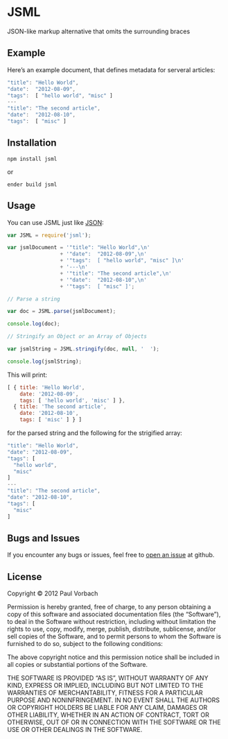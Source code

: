 JSML
====

JSON-like markup alternative that omits the surrounding braces

Example
-------

Here’s an example document, that defines metadata for serveral articles:

``` javascript
"title": "Hello World",
"date":  "2012-08-09",
"tags":  [ "hello world", "misc" ]
---
"title": "The second article",
"date":  "2012-08-10",
"tags":  [ "misc" ]
```

Installation
------------

```
npm install jsml
```

or

```
ender build jsml
```

Usage
-----

You can use JSML just like [JSON](https://developer.mozilla.org/en-US/docs/JavaScript/Reference/Global_Objects/JSON):

``` javascript
var JSML = require('jsml');

var jsmlDocument = '"title": "Hello World",\n'
                 + '"date":  "2012-08-09",\n'
                 + '"tags":  [ "hello world", "misc" ]\n'
                 + '---\n'
                 + '"title": "The second article",\n'
                 + '"date":  "2012-08-10",\n'
                 + '"tags":  [ "misc" ]';

// Parse a string

var doc = JSML.parse(jsmlDocument);

console.log(doc);

// Stringify an Object or an Array of Objects

var jsmlString = JSML.stringify(doc, null, '  ');

console.log(jsmlString);
```

This will print:

``` javascript
[ { title: 'Hello World',
    date: '2012-08-09',
    tags: [ 'hello world', 'misc' ] },
  { title: 'The second article',
    date: '2012-08-10',
    tags: [ 'misc' ] } ]
```

for the parsed string and the following for the strigified array:

``` javascript
"title": "Hello World",
"date": "2012-08-09",
"tags": [
  "hello world",
  "misc"
]
---
"title": "The second article",
"date": "2012-08-10",
"tags": [
  "misc"
]
```

Bugs and Issues
---------------

If you encounter any bugs or issues, feel free to
[open an issue](https://github.com/pvorb/jsml/issues) at github.

License
-------

Copyright © 2012 Paul Vorbach

Permission is hereby granted, free of charge, to any person obtaining a copy of
this software and associated documentation files (the “Software”), to deal in
the Software without restriction, including without limitation the rights to
use, copy, modify, merge, publish, distribute, sublicense, and/or sell copies of
the Software, and to permit persons to whom the Software is furnished to do so,
subject to the following conditions:

The above copyright notice and this permission notice shall be included in all
copies or substantial portions of the Software.

THE SOFTWARE IS PROVIDED “AS IS”, WITHOUT WARRANTY OF ANY KIND, EXPRESS OR
IMPLIED, INCLUDING BUT NOT LIMITED TO THE WARRANTIES OF MERCHANTABILITY, FITNESS
FOR A PARTICULAR PURPOSE AND NONINFRINGEMENT. IN NO EVENT SHALL THE AUTHORS OR
COPYRIGHT HOLDERS BE LIABLE FOR ANY CLAIM, DAMAGES OR OTHER LIABILITY, WHETHER
IN AN ACTION OF CONTRACT, TORT OR OTHERWISE, OUT OF OR IN CONNECTION WITH THE
SOFTWARE OR THE USE OR OTHER DEALINGS IN THE SOFTWARE.
